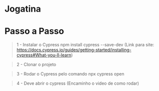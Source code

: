 # Jogatina


# Passo a Passo

> 1 - Instalar o Cypress npm install cypress --save-dev (Link para site: https://docs.cypress.io/guides/getting-started/installing-cypress#What-you-ll-learn)

> 2 - Clonar o projeto

> 3 - Rodar o Cypress pelo comando npx cypress open

> 4 - Deve abrir o cypress (Encaminho o video de como rodar)
